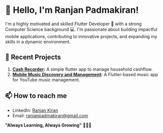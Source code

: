 # 👋 Hello, I'm Ranjan Padmakiran!

I'm a highly motivated and skilled Flutter Developer 📱 with a strong Computer Science background 💻. I'm passionate about building impactful mobile applications, contributing to innovative projects, and expanding my skills in a dynamic environment.

## 🚀 Recent Projects

1. **[Cash Recorder](https://github.com/RanjanKiran707/cash_recorder):** A simple flutter app to manage household cashflow.
2. **[Mobile Music Discovery and Management](https://github.com/RanjanKiran707/yt_music_downloader_player):** A Flutter-based music app for YouTube music management.


## 📫 How to reach me

- LinkedIn: [Ranjan Kiran](https://www.linkedin.com/in/ranjan-kiran-050284220)
- Email: [ranjanpadmakiran@gmail.com](mailto:ranjanpadmakiran@gmail.com)

**"Always Learning, Always Growing"** 🚀💡🌱
